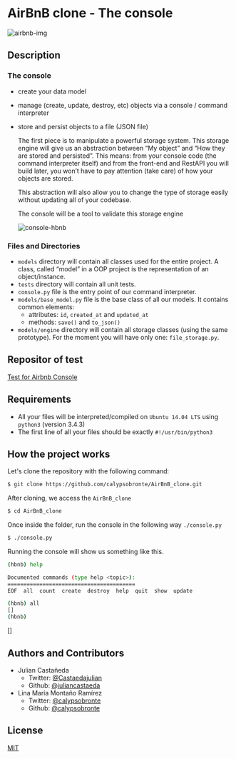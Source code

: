 # AirBnB clone - The console

![airbnb-img][]

## Description
### The console
- create your data model
- manage (create, update, destroy, etc) objects via a console / command interpreter
- store and persist objects to a file (JSON file)

  The first piece is to manipulate a powerful storage system. This storage engine will give us an abstraction between “My object” and “How they are stored and persisted”. This means: from your console code (the command interpreter itself) and from the front-end and RestAPI you will build later, you won’t have to pay attention (take care) of how your objects are stored.

  This abstraction will also allow you to change the type of storage easily without updating all of your codebase.

  The console will be a tool to validate this storage engine

  ![console-hbnb][]

### Files and Directories
- `models` directory will contain all classes used for the entire project. A class, called “model” in a OOP project is the representation of an object/instance.
- `tests` directory will contain all unit tests.
- `console.py` file is the entry point of our command interpreter.
- `models/base_model.py` file is the base class of all our models. It contains common elements:
  - attributes: `id`, `created_at` and `updated_at`
  - methods: `save()` and `to_json()`
- `models/engine` directory will contain all storage classes (using the same prototype). For the moment you will have only one: `file_storage.py`.

## Repositor of test
[Test for Airbnb Console](https://github.com/calypsobronte/AirBnB_clone/tree/master/tests)

## Requirements
- All your files will be interpreted/compiled on `Ubuntu 14.04 LTS` using `python3` (version 3.4.3)
- The first line of all your files should be exactly `#!/usr/bin/python3`

## How the project works

Let's clone the repository with the following command:
```bash
$ git clone https://github.com/calypsobronte/AirBnB_clone.git
```

After cloning, we access the `AirBnB_clone`
```bash
$ cd AirBnB_clone
```
Once inside the folder, run the console in the following way `./console.py`
```bash
$ ./console.py
```
Running the console will show us something like this.
```bash
(hbnb) help

Documented commands (type help <topic>):
========================================
EOF  all  count  create  destroy  help  quit  show  update

(hbnb) all
[]
(hbnb)    
```
[]

## Authors and Contributors
- Julian Castañeda
    - Twitter: [@Castaedajulian]
    - Github: [@juliancastaeda]
- Lina María Montaño Ramírez
    - Twitter: [@calypsobronte]
    - Github: [@calypsobronte]

## License
[MIT]


<!-- links -->
[airbnb-img]: https://live.staticflickr.com/65535/49537006097_086e766504_k.jpg
[@Castaedajulian]: https://twitter.com/Castaedajulian
[@calypsobronte]: https://twitter.com/calypsobronte
[@juliancastaeda]: https://github.com/juliancastaeda
[@calypsobronte]: https://github.com/calypsobronte
[MIT]: https://github.com/calypsobronte/AirBnB_clone/blob/master/LICENSE
[console-hbnb]: https://live.staticflickr.com/65535/49545345338_54016389e9_c.jpg
